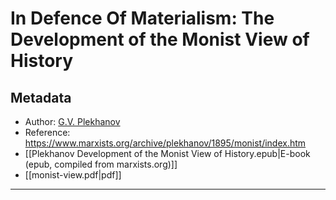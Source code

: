 # In Defence Of Materialism: The Development of the Monist View of History
## Metadata
* Author: [G.V. Plekhanov](https://www.marxists.org/archive/plekhanov/index.htm)
* Reference: <https://www.marxists.org/archive/plekhanov/1895/monist/index.htm>
* [[Plekhanov Development of the Monist View of History.epub|E-book (epub, compiled from marxists.org)]]
* [[monist-view.pdf|pdf]]
----
